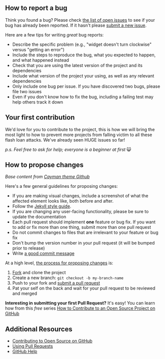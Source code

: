 ## How to report a bug

Think you found a bug? Please check [the list of open issues](https://github.com/PatrickAlphaC/Prevent-Flash-Loan-Attacks/issues) to see if your bug has already been reported. If it hasn't please [submit a new issue](https://github.com/PatrickAlphaC/Prevent-Flash-Loan-Attacks/issues/new).

Here are a few tips for writing *great* bug reports:

* Describe the specific problem (e.g., "widget doesn't turn clockwise" versus "getting an error")
* Include the steps to reproduce the bug, what you expected to happen, and what happened instead
* Check that you are using the latest version of the project and its dependencies
* Include what version of the project your using, as well as any relevant dependencies
* Only include one bug per issue. If you have discovered two bugs, please file two issues
* Even if you don't know how to fix the bug, including a failing test may help others track it down

## Your first contribution

We'd love for you to contribute to the project, this is how we will bring the most light to how to prevent more projects from falling victim to all these flash loan attacks. We've already seen HUGE issues so far!

*p.s. Feel free to ask for help; everyone is a beginner at first* :smiley_cat:

## How to propose changes 

*Base content from [Cayman theme Github](https://github.com/pages-themes/cayman)*

Here's a few general guidelines for proposing changes:

* If you are making visual changes, include a screenshot of what the affected element looks like, both before and after.
* Follow the [Jekyll style guide](https://ben.balter.com/jekyll-style-guide).
* If you are changing any user-facing functionality, please be sure to update the documentation
* Each pull request should implement **one** feature or bug fix. If you want to add or fix more than one thing, submit more than one pull request
* Do not commit changes to files that are irrelevant to your feature or bug fix
* Don't bump the version number in your pull request (it will be bumped prior to release)
* Write [a good commit message](http://tbaggery.com/2008/04/19/a-note-about-git-commit-messages.html)

At a high level, [the process for proposing changes](https://guides.github.com/introduction/flow/) is:

1. [Fork](https://github.com/PatrickAlphaC/Prevent-Flash-Loan-Attacks/fork) and clone the project
2. Create a new branch: `git checkout -b my-branch-name`
3. Push to your fork and [submit a pull request](https://github.com/PatrickAlphaC/Prevent-Flash-Loan-Attacks/compare)
4. Pat your self on the back and wait for your pull request to be reviewed and merged

**Interesting in submitting your first Pull Request?** It's easy! You can learn how from this *free* series [How to Contribute to an Open Source Project on GitHub](https://egghead.io/series/how-to-contribute-to-an-open-source-project-on-github)

## Additional Resources

* [Contributing to Open Source on GitHub](https://guides.github.com/activities/contributing-to-open-source/)
* [Using Pull Requests](https://help.github.com/articles/using-pull-requests/)
* [GitHub Help](https://help.github.com)
